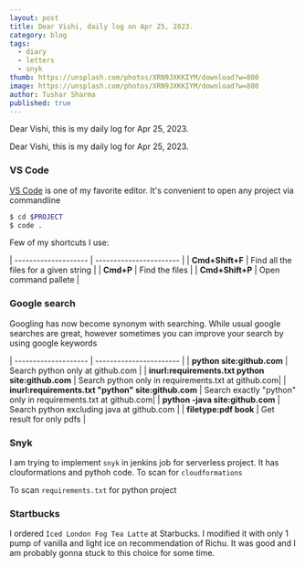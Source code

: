 ```yaml
---
layout: post
title: Dear Vishi, daily log on Apr 25, 2023.
category: blog
tags:
  - diary
  - letters
  - snyk
thumb: https://unsplash.com/photos/XRN9JXKKIYM/download?w=800
image: https://unsplash.com/photos/XRN9JXKKIYM/download?w=800
author: Tushar Sharma
published: true
---
```



Dear Vishi, this is my daily log for Apr 25, 2023.<!-- truncate_here -->

Dear Vishi, this is my daily log for Apr 25, 2023.


### VS Code

[VS Code](https://code.visualstudio.com/) is one of my favorite editor. It's convenient to open any project via commandline

```bash
$ cd $PROJECT
$ code .
```

Few of my shortcuts I use:

| -------------------- | ----------------------- |
| **Cmd+Shift+F**     | Find all the files for a given string | 
| **Cmd+P**            | Find the files |
| **Cmd+Shift+P**      | Open command pallete |

### Google search 

Googling has now become synonym with searching. While usual google searches are great, however sometimes you can improve your search by using google keywords

| -------------------- | ----------------------- |
| **python site:github.com**     | Search python only at github.com | 
| **inurl:requirements.txt python site:github.com**            | Search python only in requirements.txt at github.com|
| **inurl:requirements.txt "python" site:github.com**            | Search exactly "python" only in requirements.txt at github.com|
| **python -java site:github.com** | Search python excluding java at github.com |
| **filetype:pdf book**              | Get result for only pdfs  | 


### Snyk

I am trying to implement `snyk` in jenkins job for serverless project. It has clouformations and pythoh code. To scan for `cloudformations`

<script src="https://gist.github.com/tushar-sharma/4d1389608465c1aab6baf29b09369ddf.js?file=ex1.groovy"></script>

To scan `requirements.txt` for python project
    
<script src="https://gist.github.com/tushar-sharma/4d1389608465c1aab6baf29b09369ddf.js?file=ex2.groovy"></script>


### Startbucks

I ordered `Iced London Fog Tea Latte` at Starbucks. I modified it with only 1 pump of vanilla and light ice on recommendation of Richu. It was good and I am probably gonna stuck to this choice for some time.